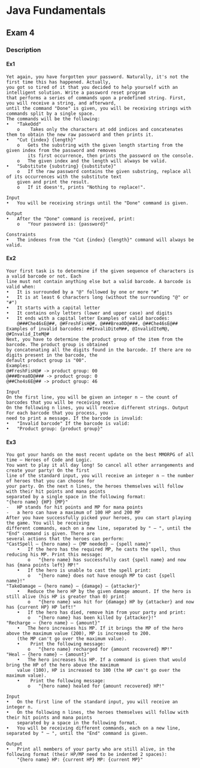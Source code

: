 # Java Fundamentals

## Exam 4

### Description
#### Ex1 
    Yet again, you have forgotten your password. Naturally, it's not the first time this has happened. Actually,
    you got so tired of it that you decided to help yourself with an intelligent solution. Write a password reset program
    that performs a series of commands upon a predefined string. First, you will receive a string, and afterward,
    until the command "Done" is given, you will be receiving strings with commands split by a single space. 
    The commands will be the following: 
    •	"TakeOdd" 
        o	 Takes only the characters at odd indices and concatenates them to obtain the new raw password and then prints it. 
    •	"Cut {index} {length}" 
        o	Gets the substring with the given length starting from the given index from the password and removes 
            its first occurrence, then prints the password on the console. 
        o	The given index and the length will always be valid. 
    •	"Substitute {substring} {substitute}" 
        o	If the raw password contains the given substring, replace all of its occurrences with the substitute text 
        given and print the result. 
        o	If it doesn't, prints "Nothing to replace!". 

    Input
    •	You will be receiving strings until the "Done" command is given. 

    Output 
    •	After the "Done" command is received, print:
        o	"Your password is: {password}" 

    Constraints 
    •	The indexes from the "Cut {index} {length}" command will always be valid.

#### Ex2
    Your first task is to determine if the given sequence of characters is a valid barcode or not. Each 
    line must not contain anything else but a valid barcode. A barcode is valid when: 
    •	It is surrounded by a "@" followed by one or more "#" 
    •	It is at least 6 characters long (without the surrounding "@" or "#") 
    •	It starts with a capital letter 
    •	It contains only letters (lower and upper case) and digits 
    •	It ends with a capital letter Examples of valid barcodes: 
        @###Che46sE@##, @#FreshFisH@#, @###Brea0D@###, @##Che46sE@## 
    Examples of invalid barcodes: ##InvaliDiteM##, @InvalidIteM@, @#Invalid_IteM@# 
    Next, you have to determine the product group of the item from the barcode. The product group is obtained 
    by concatenating all the digits found in the barcode. If there are no digits present in the barcode, the 
    default product group is "00".
    Examples: 
    @#FreshFisH@# -> product group: 00 
    @###Brea0D@### -> product group: 0 
    @##Che4s6E@## -> product group: 46 

    Input 
    On the first line, you will be given an integer n – the count of barcodes that you will be receiving next.
    On the following n lines, you will receive different strings. Output For each barcode that you process, you 
    need to print a message. If the barcode is invalid:
    •	"Invalid barcode" If the barcode is valid: 
    •	"Product group: {product group}"

#### Ex3
    You got your hands on the most recent update on the best MMORPG of all time – Heroes of Code and Logic. 
    You want to play it all day long! So cancel all other arrangements and create your party! On the first 
    line of the standard input, you will receive an integer n – the number of heroes that you can choose for 
    your party. On the next n lines, the heroes themselves will follow with their hit points and mana points 
    separated by a single space in the following format:
    "{hero name} {HP} {MP}" 
    -	HP stands for hit points and MP for mana points 
    -	a hero can have a maximum of 100 HP and 200 MP 
    After you have successfully picked your heroes, you can start playing the game. You will be receiving 
    different commands, each on a new line, separated by " – ", until the "End" command is given. There are 
    several actions that the heroes can perform: 
    "CastSpell – {hero name} – {MP needed} – {spell name}" 
        •	If the hero has the required MP, he casts the spell, thus reducing his MP. Print this message: 
            o	"{hero name} has successfully cast {spell name} and now has {mana points left} MP!" 
        •	If the hero is unable to cast the spell print: 
            o	"{hero name} does not have enough MP to cast {spell name}!" 
    "TakeDamage – {hero name} – {damage} – {attacker}" 
        •	Reduce the hero HP by the given damage amount. If the hero is still alive (his HP is greater than 0) print:
            o	"{hero name} was hit for {damage} HP by {attacker} and now has {current HP} HP left!" 
        •	If the hero has died, remove him from your party and print: 
            o	"{hero name} has been killed by {attacker}!" 
    "Recharge – {hero name} – {amount}" 
        •	The hero increases his MP. If it brings the MP of the hero above the maximum value (200), MP is increased to 200. 
        (the MP can't go over the maximum value). 
        •	 Print the following message: 
            o	"{hero name} recharged for {amount recovered} MP!" 
    "Heal – {hero name} – {amount}" 
        •	The hero increases his HP. If a command is given that would bring the HP of the hero above the maximum
        value (100), HP is increased to 100 (the HP can't go over the maximum value). 
        •	 Print the following message: 
            o	"{hero name} healed for {amount recovered} HP!" 

    Input 
    •	On the first line of the standard input, you will receive an integer n. 
    •	On the following n lines, the heroes themselves will follow with their hit points and mana points 
        separated by a space in the following format. 
    •	You will be receiving different commands, each on a new line, separated by " – ", until the "End" command is given. 

    Output 
    •	Print all members of your party who are still alive, in the following format (their HP/MP need to be indented 2 spaces): 
        "{hero name} HP: {current HP} MP: {current MP}"